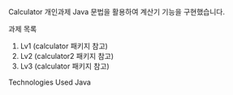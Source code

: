 Calculator 개인과제
Java 문법을 활용하여 계산기 기능을 구현했습니다.

과제 목록
1. Lv1 (calculator 패키지 참고)
2. Lv2 (calculator2 패키지 참고)
3. Lv3 (calculator 패키지 참고)

Technologies Used
Java
